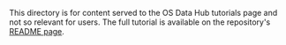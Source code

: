 This directory is for content served to the OS Data Hub tutorials page and not so relevant for users. The full tutorial is available on the repository's [README page](../README.md).

